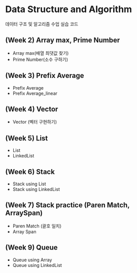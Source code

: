 # Data Structure and Algorithm
데이터 구조 및 알고리즘 수업 실습 코드 
## (Week 2) Array max, Prime Number
- Array max(배열 최댓값 찾기)
- Prime Number(소수 구하기)
## (Week 3) Prefix Average
- Prefix Average
- Prefix Average_linear
## (Week 4) Vector
- Vector (벡터 구현하기)
## (Week 5) List
- List
- LinkedList
## (Week 6) Stack
- Stack using List
- Stack using LinkedList
## (Week 7) Stack practice (Paren Match, ArraySpan)
- Paren Match (괄호 일치)
- Array Span
## (Week 9) Queue
- Queue using Array
- Queue using LinkedList




